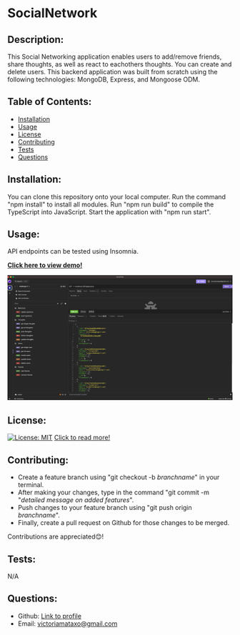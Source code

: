 # SocialNetwork

## Description:

This Social Networking application enables users to add/remove friends, share thoughts, as well as react to eachothers thoughts. You can create and delete users. This backend application was built from scratch using the following technologies: MongoDB, Express, and Mongoose ODM.

## Table of Contents:

- [Installation](#installation)
- [Usage](#usage)
- [License](#license)
- [Contributing](#contributing)
- [Tests](#tests)
- [Questions](#questions)

## Installation:

You can clone this repository onto your local computer. Run the command "npm install" to install all modules. Run "npm run build" to compile the TypeScript into JavaScript. Start the application with "npm run start".

## Usage:

API endpoints can be tested using Insomnia.

[**Click here to view demo!**](https://drive.google.com/file/d/1x7LKTmtA59Dk7CPG4USqbOXdqlyoA8xv/view?usp=sharing)

![](./assets/screenshot.png)

## License:

[![License: MIT](https://img.shields.io/badge/License-MIT-yellow.svg)](https://opensource.org/licenses/MIT)
[Click to read more!](https://opensource.org/licenses/MIT)

## Contributing:

- Create a feature branch using "git checkout -b _branchname_" in your terminal.
- After making your changes, type in the command "git commit -m "_detailed message on added features_".
- Push changes to your feature branch using "git push origin _branchname_".
- Finally, create a pull request on Github for those changes to be merged.

Contributions are appreciated😊!

## Tests:

N/A

## Questions:

- Github: [Link to profile](https://github.com/victoriamata)
- Email: victoriamataxo@gmail.com
